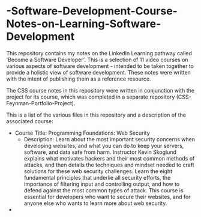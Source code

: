 # -Software-Development-Course-Notes-on-Learning-Software-Development
This repository contains my notes on the LinkedIn Learning pathway called 'Become a Software Developer'. This is a selection of 11 video courses on various aspects of software development - intended to be taken together to provide a holistic view of software development.  These notes were written with the intent of publishing them as a reference resource. 

The CSS course notes in this repository were written in conjunction with the project for its course, which was completed in a separate repository (CSS-Feynman-Portfolio-Project). 

This is a list of the various files in this repository and a description of the associated course: 
* Course Title: Programming Foundations: Web Security
  *  Description: Learn about the most important security concerns when developing websites, and what you can do to keep your servers, software, and data safe from harm. Instructor Kevin Skoglund explains what motivates hackers and their most common methods of attacks, and then details the techniques and mindset needed to craft solutions for these web security challenges. Learn the eight fundamental principles that underlie all security efforts, the importance of filtering input and controlling output, and how to defend against the most common types of attack. This course is essential for developers who want to secure their websites, and for anyone else who wants to learn more about web security.
* 
